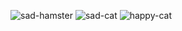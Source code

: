 ![sad-hamster](https://github.com/user-attachments/assets/b988ee09-64db-4287-bfe5-be099dc33f85)
![sad-cat](https://github.com/user-attachments/assets/1497da0b-6a2b-4124-80db-2f465db269a4)
![happy-cat](https://github.com/user-attachments/assets/bbdafd84-cecb-47cd-a24c-c2f8d6a22eaa)
